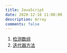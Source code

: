 ```yaml
---
title: JavaScript
date: 2020-12-16 11:08:00
description: Array
comments: false
---
```


1. [检测数组](/post/834f359e/)
2. [迭代器方法](/post/56796ee0/)

